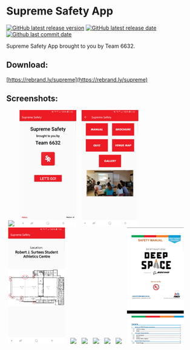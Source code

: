 # Supreme Safety App
[![GitHub latest release version](https://img.shields.io/github/release/lyjacky11/SupremeSafety.svg?label=Latest&maxAge=600)](https://github.com/lyjacky11/SupremeSafety/releases/latest)
[![GitHub latest release date](https://img.shields.io/github/release-date/lyjacky11/SupremeSafety.svg?label=Released&maxAge=600)](https://github.com/lyjacky11/SupremeSafety/releases/latest)
[![Github last commit date](https://img.shields.io/github/last-commit/lyjacky11/SupremeSafety.svg?label=Updated&maxAge=600)](https://github.com/lyjacky11/SupremeSafety/commits)  
  
Supreme Safety App brought to you by Team 6632.

## Download:
[https://rebrand.ly/supreme](https://rebrand.ly/supreme)

## Screenshots:
<div align="left">
    <img src="/screenshots/Screenshot_20180408-191723.jpg" width="150px" hspace="5"></img>
    <img src="/screenshots/Screenshot_20190329-105107.jpg" width="150px" hspace="5"></img>
    <img src="/screenshots/Screenshot_20190329-105113.jpg" width="150px" hspace="5"></img>
    <img src="/screenshots/Screenshot_20190329-105118.jpg" width="150px" hspace="5"></img>
    <img src="/screenshots/Screenshot_20180408-191551.jpg" width="150px" hspace="5"></img>
    <img src="/screenshots/Screenshot_20180408-200301.jpg" width="150px" hspace="5"></img>
    <img src="/screenshots/Screenshot_20180408-191605.jpg" width="150px" hspace="5"></img>
    <img src="/screenshots/Screenshot_20180408-191646.jpg" width="150px" hspace="5"></img>
    <img src="/screenshots/Screenshot_20180408-191811.jpg" width="150px" hspace="5"></img>
    <img src="/screenshots/Screenshot_20190329-105144.jpg" width="150px" hspace="5"></img>
</div>
